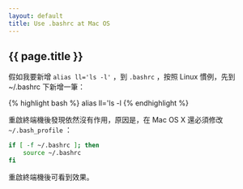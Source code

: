 ```yaml
---
layout: default
title: Use .bashrc at Mac OS
---
```

<h2>{{ page.title }}</h2>

假如我要新增 `alias ll='ls -l'` ，到 `.bashrc` ，按照 Linux 慣例，先到 ~/.bashrc 下新增一筆：

{% highlight bash %}
alias ll='ls -l
{% endhighlight %}

重啟終端機後發現依然沒有作用，原因是，在 Mac OS X 還必須修改 `~/.bash_profile` ：

```bash
if [ -f ~/.bashrc ]; then
    source ~/.bashrc
fi
```

重啟終端機後可看到效果。